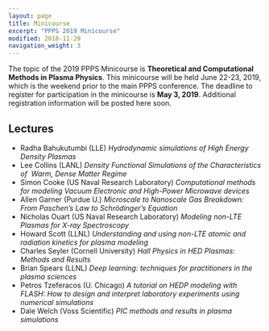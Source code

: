 ```yaml
---
layout: page
title: Minicourse
excerpt: "PPPS 2019 Minicourse"
modified: 2018-11-29
navigation_weight: 3
---
```


The topic of the 2019 PPPS Minicourse is **Theoretical and Computational Methods in Plasma Physics**. This minicourse will be held June 22-23, 2019, which is the weekend prior to the main PPPS conference. The deadline to register for participation in the minicourse is **May 3, 2019**. Additional registration information will be posted here soon.

## Lectures

* Radha Bahukutumbi (LLE) *Hydrodynamic simulations of High Energy Density Plasmas*
* Lee Collins (LANL) *Density Functional Simulations of the Characteristics of  Warm, Dense Matter Regime*  
* Simon Cooke (US Naval Research Laboratory) *Computational methods for modeling Vacuum Electronic and High-Power Microwave devices*
* Allen Garner (Purdue U.) *Microscale to Nanoscale Gas Breakdown: From Paschen’s Law to Schrödinger’s Equation*
* Nicholas Ouart (US Naval Research Laboratory) *Modeling non-LTE Plasmas for X-ray Spectroscopy*
* Howard Scott (LLNL) *Understanding and using non-LTE atomic and radiation kinetics for plasma modeling*
* Charles Seyler (Cornell University) *Hall Physics in HED Plasmas: Methods and Results*
* Brian Spears (LLNL) *Deep learning: techniques for practitioners in the plasma sciences*
* Petros Tzeferacos (U. Chicago) *A tutorial on HEDP modeling with FLASH: How to design and interpret laboratory experiments using numerical simulations*
* Dale Welch (Voss Scientific) *PIC methods and results in plasma simulations*
